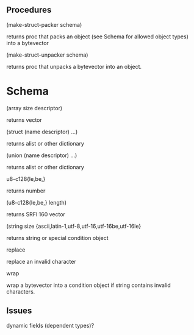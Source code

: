 ## Procedures

(make-struct-packer schema)

returns proc that packs an object (see Schema for allowed object types) into a bytevector

(make-struct-unpacker schema)

returns proc that unpacks a bytevector into an object.

# Schema

(array size descriptor)

returns vector

(struct (name descriptor) ...)

returns alist or other dictionary

(union (name descriptor) ...)

returns alist or other dictionary

u8-c128{le,be,}

returns number

(u8-c128{le,be,} length)

returns SRFI 160 vector

(string size {ascii,latin-1,utf-8,utf-16,utf-16be,utf-16le}

returns string or special condition object

replace

replace an invalid character

wrap

wrap a bytevector into a condition object if string contains invalid characters.

## Issues

dynamic fields (dependent types)?
